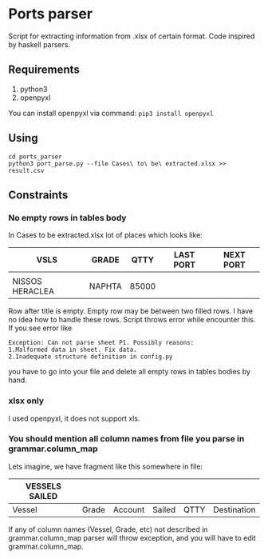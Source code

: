 # Ports parser

Script for extracting information from .xlsx of certain format. Code inspired by haskell parsers.

## Requirements
1. python3
2. openpyxl

You can install openpyxl via command:
`pip3 install openpyxl`

## Using
```
cd ports_parser
python3 port_parse.py --file Cases\ to\ be\ extracted.xlsx >> result.csv
```

## Constraints
### No empty rows in tables body
In Cases to be extracted.xlsx lot of places which looks like:


| VSLS            | GRADE  |  QTTY | LAST PORT | NEXT PORT |
| --------------- | ------ | ----- | --------- | --------- |
|                 |        |       |           |           |
| NISSOS HERACLEA | NAPHTA | 85000 |           |          |


Row after title is empty. Empty row may be between two filled rows. I have no idea how to handle these rows. Script throws error while encounter this. If you see error like
```
Exception: Can not parse sheet P1. Possibly reasons:
1.Malformed data in sheet. Fix data.
2.Inadequate structure definition in config.py
```
you have to go into your file and delete all empty rows in tables bodies by hand.

### xlsx only
I used openpyxl, it does not support xls.

### You should mention all column names from file you parse in grammar.column_map

Lets imagine, we have fragment like this somewhere in file:


| VESSELS SAILED |       |         |        |      |             |
| -------------- | ----- | ------- | ------ | ---- | ----------- |
| Vessel         | Grade | Account | Sailed | QTTY | Destination |


If any of column names (Vessel, Grade, etc) not described in grammar.column\_map parser will throw exception, and you will have to edit grammar.column\_map.
